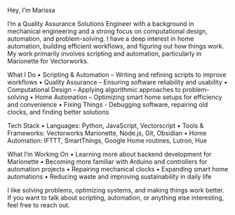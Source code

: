 Hey, I’m Marissa

I’m a Quality Assurance Solutions Engineer with a background in mechanical engineering and a strong focus on computational design, automation, and problem-solving. I have a deep interest in home automation, building efficient workflows, and figuring out how things work. My work primarily involves scripting and automation, particularly in Marionette for Vectorworks.

What I Do
	•	Scripting & Automation – Writing and refining scripts to improve workflows
	•	Quality Assurance – Ensuring software reliability and usability
	•	Computational Design – Applying algorithmic approaches to problem-solving
	•	Home Automation – Optimizing smart home setups for efficiency and convenience
	•	Fixing Things - Debugging software, repairing old clocks, and finding better solutions

Tech Stack
	•	Languages: Python, JavaScript, Vectorscript
	•	Tools & Frameworks: Vectorworks Marionette, Node.js, Git, Obsidian
	•	Home Automation: IFTTT, SmartThings, Google Home routines, Lutron, Hue

What I’m Working On
	•	Learning more about backend development for Marionette
	•	Becoming more familiar with Arduino and controllers for automation projects
	•	Repairing mechanical clocks
	•	Expanding smart home automations
	•	Reducing waste and improving sustainability in daily life

I like solving problems, optimizing systems, and making things work better. If you want to talk about scripting, automation, or anything else interesting, feel free to reach out.

<!--
**marissakfarrell/marissakfarrell** is a ✨ _special_ ✨ repository because its `README.md` (this file) appears on your GitHub profile.

Here are some ideas to get you started:

- 🔭 I’m currently working on ...
- 🌱 I’m currently learning ...
- 👯 I’m looking to collaborate on ...
- 🤔 I’m looking for help with ...
- 💬 Ask me about ...
- 📫 How to reach me: ...
- 😄 Pronouns: ...
- ⚡ Fun fact: ...
-->
